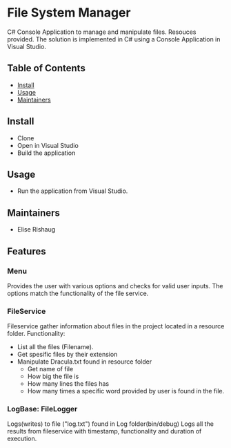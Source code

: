 ﻿# File System Manager
C# Console Application to manage and manipulate files. Resouces provided.
The solution is implemented in C# using a Console Application in Visual Studio.

## Table of Contents
- [Install](#install)
- [Usage](#usage)
- [Maintainers](#maintainers)

## Install
- Clone 
- Open in Visual Studio
- Build the application

## Usage
- Run the application from Visual Studio.

## Maintainers
- Elise Rishaug

## Features

### Menu 
Provides the user with various options and checks for valid user inputs. The options match the 
functionality of the file service.

### FileService
Fileservice gather information about files in the project located in a resource folder.
Functionality: 
- List all the files (Filename).
- Get spesific files by their extension
- Manipulate Dracula.txt found in resource folder
  - Get name of file 
  - How big the file is
  - How many lines the files has
  - How many times a specific word provided by user is found in the file. 

### LogBase: FileLogger
Logs(writes) to file ("log.txt") found in Log folder(bin/debug)
Logs all the results from fileservice with timestamp, functionality and duration of execution. 


